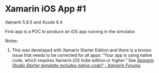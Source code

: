 # Xamarin iOS App #1

Xamarin 5.9.5 and Xcode 6.4

First app is a POC to produce an iOS app running in the simulator.

Notes:
1. This was developed with Xamarin Starter Edition and there is a known issue that needs to be corrected for all apps: “Your app is using native code, which requires Xamarin.iOS Indie edition or higher.” See [*Xamarin Studio Starter template includes native code? - Xamarin Forums*](https://forums.xamarin.com/discussion/41456/xamarin-studio-starter-template-includes-native-code)


